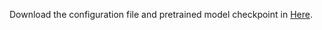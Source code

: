 Download the configuration file and pretrained model checkpoint in [Here](https://zenodo.org/records/13428828).